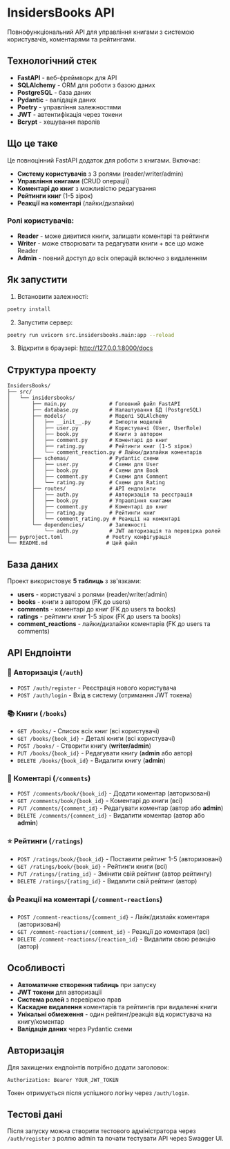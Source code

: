 # InsidersBooks API

Повнофункціональний API для управління книгами з системою користувачів, коментарями та рейтингами.

## Технологічний стек

- **FastAPI** - веб-фреймворк для API
- **SQLAlchemy** - ORM для роботи з базою даних  
- **PostgreSQL** - база даних
- **Pydantic** - валідація даних
- **Poetry** - управління залежностями
- **JWT** - автентифікація через токени
- **Bcrypt** - хешування паролів

## Що це таке

Це повноцінний FastAPI додаток для роботи з книгами. Включає:
- **Систему користувачів** з 3 ролями (reader/writer/admin)
- **Управління книгами** (CRUD операції)
- **Коментарі до книг** з можливістю редагування
- **Рейтинги книг** (1-5 зірок)
- **Реакції на коментарі** (лайки/дизлайки)

### Ролі користувачів:
- **Reader** - може дивитися книги, залишати коментарі та рейтинги
- **Writer** - може створювати та редагувати книги + все що може Reader
- **Admin** - повний доступ до всіх операцій включно з видаленням

## Як запустити

1. Встановити залежності:
```bash
poetry install
```

2. Запустити сервер:
```bash
poetry run uvicorn src.insidersbooks.main:app --reload
```

3. Відкрити в браузері: http://127.0.0.1:8000/docs

## Структура проекту

```
InsidersBooks/
├── src/
│   └── insidersbooks/
│       ├── main.py              # Головний файл FastAPI
│       ├── database.py          # Налаштування БД (PostgreSQL)
│       ├── models/              # Моделі SQLAlchemy
│       │   ├── __init__.py      # Імпорти моделей
│       │   ├── user.py          # Користувачі (User, UserRole)
│       │   ├── book.py          # Книги з автором
│       │   ├── comment.py       # Коментарі до книг
│       │   ├── rating.py        # Рейтинги книг (1-5 зірок)
│       │   └── comment_reaction.py # Лайки/дизлайки коментарів
│       ├── schemas/             # Pydantic схеми
│       │   ├── user.py          # Схеми для User
│       │   ├── book.py          # Схеми для Book
│       │   ├── comment.py       # Схеми для Comment
│       │   └── rating.py        # Схеми для Rating
│       ├── routes/              # API ендпоінти
│       │   ├── auth.py          # Авторизація та реєстрація
│       │   ├── book.py          # Управління книгами
│       │   ├── comment.py       # Коментарі до книг
│       │   ├── rating.py        # Рейтинги книг
│       │   └── comment_rating.py # Реакції на коментарі
│       └── dependencies/        # Залежності
│           └── auth.py          # JWT авторизація та перевірка ролей
├── pyproject.toml              # Poetry конфігурація
└── README.md                   # Цей файл
```

## База даних

Проект використовує **5 таблиць** з зв'язками:

- **users** - користувачі з ролями (reader/writer/admin)
- **books** - книги з автором (FK до users)
- **comments** - коментарі до книг (FK до users та books)
- **ratings** - рейтинги книг 1-5 зірок (FK до users та books)
- **comment_reactions** - лайки/дизлайки коментарів (FK до users та comments)

## API Ендпоінти

### 🔐 Авторизація (`/auth`)
- `POST /auth/register` - Реєстрація нового користувача
- `POST /auth/login` - Вхід в систему (отримання JWT токена)

### 📚 Книги (`/books`)
- `GET /books/` - Список всіх книг (всі користувачі)
- `GET /books/{book_id}` - Деталі книги (всі користувачі)
- `POST /books/` - Створити книгу (**writer/admin**)
- `PUT /books/{book_id}` - Редагувати книгу (**admin** або автор)
- `DELETE /books/{book_id}` - Видалити книгу (**admin**)

### 💬 Коментарі (`/comments`)
- `POST /comments/book/{book_id}` - Додати коментар (авторизовані)
- `GET /comments/book/{book_id}` - Коментарі до книги (всі)
- `PUT /comments/{comment_id}` - Редагувати коментар (автор або **admin**)
- `DELETE /comments/{comment_id}` - Видалити коментар (автор або **admin**)

### ⭐ Рейтинги (`/ratings`)
- `POST /ratings/book/{book_id}` - Поставити рейтинг 1-5 (авторизовані)
- `GET /ratings/book/{book_id}` - Рейтинги книги (всі)
- `PUT /ratings/{rating_id}` - Змінити свій рейтинг (автор рейтингу)
- `DELETE /ratings/{rating_id}` - Видалити свій рейтинг (автор)

### 👍 Реакції на коментарі (`/comment-reactions`)
- `POST /comment-reactions/{comment_id}` - Лайк/дизлайк коментаря (авторизовані)
- `GET /comment-reactions/{comment_id}` - Реакції до коментаря (всі)
- `DELETE /comment-reactions/{reaction_id}` - Видалити свою реакцію (автор)

## Особливості

- **Автоматичне створення таблиць** при запуску
- **JWT токени** для авторизації
- **Система ролей** з перевіркою прав
- **Каскадне видалення** коментарів та рейтингів при видаленні книги
- **Унікальні обмеження** - один рейтинг/реакція від користувача на книгу/коментар
- **Валідація даних** через Pydantic схеми

## Авторизація

Для захищених ендпоінтів потрібно додати заголовок:
```
Authorization: Bearer YOUR_JWT_TOKEN
```

Токен отримується після успішного логіну через `/auth/login`.

## Тестові дані

Після запуску можна створити тестового адміністратора через `/auth/register` з роллю admin та почати тестувати API через Swagger UI.
